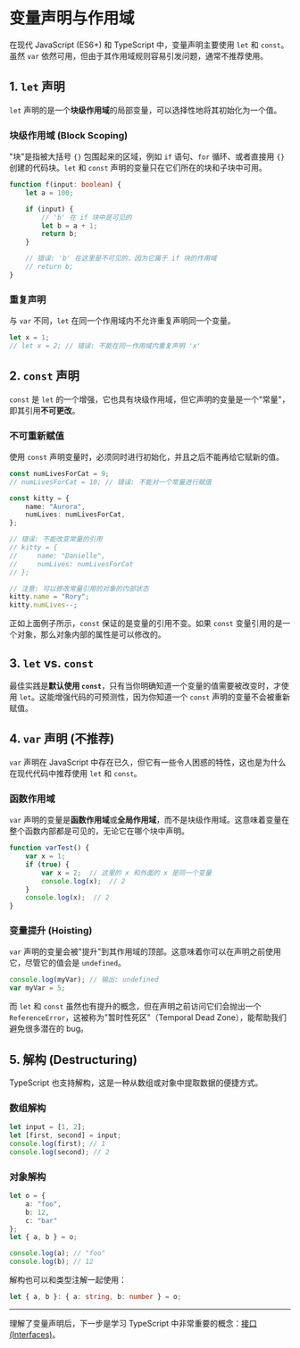 # 变量声明与作用域

在现代 JavaScript (ES6+) 和 TypeScript 中，变量声明主要使用 `let` 和 `const`。虽然 `var` 依然可用，但由于其作用域规则容易引发问题，通常不推荐使用。

## 1. `let` 声明

`let` 声明的是一个**块级作用域**的局部变量，可以选择性地将其初始化为一个值。

### 块级作用域 (Block Scoping)

"块"是指被大括号 `{}` 包围起来的区域，例如 `if` 语句、`for` 循环、或者直接用 `{}` 创建的代码块。`let` 和 `const` 声明的变量只在它们所在的块和子块中可用。

```typescript
function f(input: boolean) {
    let a = 100;

    if (input) {
        // 'b' 在 if 块中是可见的
        let b = a + 1;
        return b;
    }

    // 错误: 'b' 在这里是不可见的，因为它属于 if 块的作用域
    // return b; 
}
```

### 重复声明

与 `var` 不同，`let` 在同一个作用域内不允许重复声明同一个变量。

```typescript
let x = 1;
// let x = 2; // 错误: 不能在同一作用域内重复声明 'x'
```

## 2. `const` 声明

`const` 是 `let` 的一个增强，它也具有块级作用域，但它声明的变量是一个"常量"，即其引用**不可更改**。

### 不可重新赋值

使用 `const` 声明变量时，必须同时进行初始化，并且之后不能再给它赋新的值。

```typescript
const numLivesForCat = 9;
// numLivesForCat = 10; // 错误: 不能对一个常量进行赋值

const kitty = {
    name: "Aurora",
    numLives: numLivesForCat,
};

// 错误: 不能改变常量的引用
// kitty = {
//     name: "Danielle",
//     numLives: numLivesForCat
// };

// 注意: 可以修改常量引用的对象的内部状态
kitty.name = "Rory";
kitty.numLives--;
```
正如上面例子所示，`const` 保证的是变量的引用不变。如果 `const` 变量引用的是一个对象，那么对象内部的属性是可以修改的。

## 3. `let` vs. `const`

最佳实践是**默认使用 `const`**，只有当你明确知道一个变量的值需要被改变时，才使用 `let`。这能增强代码的可预测性，因为你知道一个 `const` 声明的变量不会被重新赋值。

## 4. `var` 声明 (不推荐)

`var` 声明在 JavaScript 中存在已久，但它有一些令人困惑的特性，这也是为什么在现代代码中推荐使用 `let` 和 `const`。

### 函数作用域

`var` 声明的变量是**函数作用域**或**全局作用域**，而不是块级作用域。这意味着变量在整个函数内部都是可见的，无论它在哪个块中声明。

```typescript
function varTest() {
    var x = 1;
    if (true) {
        var x = 2;  // 这里的 x 和外面的 x 是同一个变量
        console.log(x);  // 2
    }
    console.log(x);  // 2
}
```

### 变量提升 (Hoisting)

`var` 声明的变量会被"提升"到其作用域的顶部。这意味着你可以在声明之前使用它，尽管它的值会是 `undefined`。

```typescript
console.log(myVar); // 输出: undefined
var myVar = 5;
```
而 `let` 和 `const` 虽然也有提升的概念，但在声明之前访问它们会抛出一个 `ReferenceError`，这被称为"暂时性死区"（Temporal Dead Zone），能帮助我们避免很多潜在的 bug。

## 5. 解构 (Destructuring)

TypeScript 也支持解构，这是一种从数组或对象中提取数据的便捷方式。

### 数组解构
```typescript
let input = [1, 2];
let [first, second] = input;
console.log(first); // 1
console.log(second); // 2
```

### 对象解构
```typescript
let o = {
    a: "foo",
    b: 12,
    c: "bar"
};
let { a, b } = o;

console.log(a); // "foo"
console.log(b); // 12
```
解构也可以和类型注解一起使用：
```typescript
let { a, b }: { a: string, b: number } = o;
```

---

理解了变量声明后，下一步是学习 TypeScript 中非常重要的概念：[接口 (Interfaces)](interfaces.md)。 